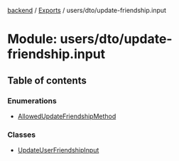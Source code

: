 [backend](../README.md) / [Exports](../modules.md) / users/dto/update-friendship.input

# Module: users/dto/update-friendship.input

## Table of contents

### Enumerations

- [AllowedUpdateFriendshipMethod](../enums/users_dto_update_friendship_input.AllowedUpdateFriendshipMethod.md)

### Classes

- [UpdateUserFriendshipInput](../classes/users_dto_update_friendship_input.UpdateUserFriendshipInput.md)
